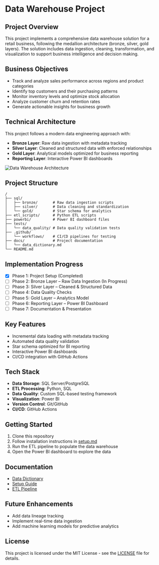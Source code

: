 # Data Warehouse Project

## Project Overview
This project implements a comprehensive data warehouse solution for a retail business, following the medallion architecture (bronze, silver, gold layers). The solution includes data ingestion, cleaning, transformation, and visualization to support business intelligence and decision making.

## Business Objectives
- Track and analyze sales performance across regions and product categories
- Identify top customers and their purchasing patterns
- Monitor inventory levels and optimize stock allocation
- Analyze customer churn and retention rates
- Generate actionable insights for business growth

## Technical Architecture
This project follows a modern data engineering approach with:

- **Bronze Layer**: Raw data ingestion with metadata tracking
- **Silver Layer**: Cleaned and structured data with enforced relationships
- **Gold Layer**: Analytical models optimized for business reporting
- **Reporting Layer**: Interactive Power BI dashboards

![Data Warehouse Architecture](docs/architecture_diagram.png)

## Project Structure
```
/
├── sql/
│   ├── bronze/       # Raw data ingestion scripts
│   ├── silver/       # Data cleaning and standardization
│   └── gold/         # Star schema for analytics
├── etl_scripts/      # Python ETL scripts
├── powerbi/          # Power BI dashboard files
├── tests/
│   └── data_quality/ # Data quality validation tests
├── .github/
│   └── workflows/    # CI/CD pipelines for testing
├── docs/             # Project documentation
│   └── data_dictionary.md
└── README.md
```

## Implementation Progress
- [x] Phase 1: Project Setup (Completed)
- [ ] Phase 2: Bronze Layer – Raw Data Ingestion (In Progress)
- [ ] Phase 3: Silver Layer – Cleaned & Structured Data
- [ ] Phase 4: Data Quality Checks
- [ ] Phase 5: Gold Layer – Analytics Model
- [ ] Phase 6: Reporting Layer – Power BI Dashboard
- [ ] Phase 7: Documentation & Presentation

## Key Features
- Incremental data loading with metadata tracking
- Automated data quality validation
- Star schema optimized for BI reporting
- Interactive Power BI dashboards
- CI/CD integration with GitHub Actions

## Tech Stack
- **Data Storage**: SQL Server/PostgreSQL
- **ETL Processing**: Python, SQL
- **Data Quality**: Custom SQL-based testing framework
- **Visualization**: Power BI
- **Version Control**: Git/GitHub
- **CI/CD**: GitHub Actions

## Getting Started
1. Clone this repository
2. Follow installation instructions in [setup.md](docs/setup.md)
3. Run the ETL pipeline to populate the data warehouse
4. Open the Power BI dashboard to explore the data

## Documentation
- [Data Dictionary](docs/data_dictionary.md)
- [Setup Guide](docs/setup.md)
- [ETL Pipeline](docs/etl_pipeline.md)

## Future Enhancements
- Add data lineage tracking
- Implement real-time data ingestion
- Add machine learning models for predictive analytics

## License
This project is licensed under the MIT License - see the [LICENSE](LICENSE) file for details.
